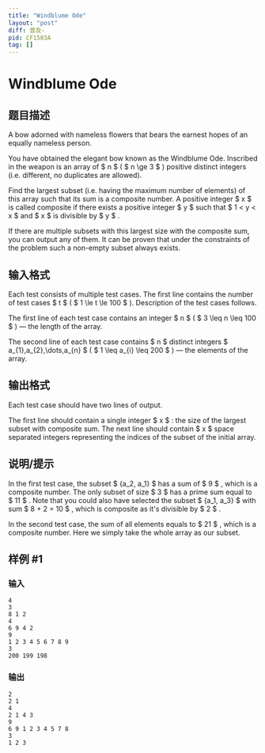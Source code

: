 ```yaml
---
title: "Windblume Ode"
layout: "post"
diff: 普及-
pid: CF1583A
tag: []
---
```


# Windblume Ode

## 题目描述

A bow adorned with nameless flowers that bears the earnest hopes of an equally nameless person.

You have obtained the elegant bow known as the Windblume Ode. Inscribed in the weapon is an array of $ n $ ( $ n \ge 3 $ ) positive distinct integers (i.e. different, no duplicates are allowed).

Find the largest subset (i.e. having the maximum number of elements) of this array such that its sum is a composite number. A positive integer $ x $ is called composite if there exists a positive integer $ y $ such that $ 1 < y < x $ and $ x $ is divisible by $ y $ .

If there are multiple subsets with this largest size with the composite sum, you can output any of them. It can be proven that under the constraints of the problem such a non-empty subset always exists.

## 输入格式

Each test consists of multiple test cases. The first line contains the number of test cases $ t $ ( $ 1 \le t \le 100 $ ). Description of the test cases follows.

The first line of each test case contains an integer $ n $ ( $ 3 \leq n \leq 100 $ ) — the length of the array.

The second line of each test case contains $ n $ distinct integers $ a_{1},a_{2},\dots,a_{n} $ ( $ 1 \leq a_{i} \leq 200 $ ) — the elements of the array.

## 输出格式

Each test case should have two lines of output.

The first line should contain a single integer $ x $ : the size of the largest subset with composite sum. The next line should contain $ x $ space separated integers representing the indices of the subset of the initial array.

## 说明/提示

In the first test case, the subset $ \{a_2, a_1\} $ has a sum of $ 9 $ , which is a composite number. The only subset of size $ 3 $ has a prime sum equal to $ 11 $ . Note that you could also have selected the subset $ \{a_1, a_3\} $ with sum $ 8 + 2 = 10 $ , which is composite as it's divisible by $ 2 $ .

In the second test case, the sum of all elements equals to $ 21 $ , which is a composite number. Here we simply take the whole array as our subset.

## 样例 #1

### 输入

```
4
3
8 1 2
4
6 9 4 2
9
1 2 3 4 5 6 7 8 9
3
200 199 198
```

### 输出

```
2
2 1
4
2 1 4 3
9
6 9 1 2 3 4 5 7 8
3
1 2 3
```

